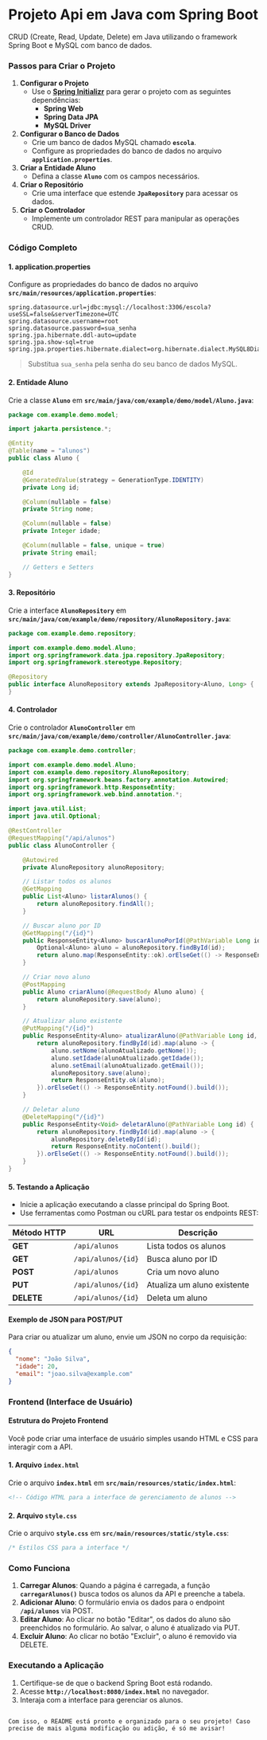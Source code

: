 # **Projeto Api em Java com Spring Boot**

CRUD (Create, Read, Update, Delete) em Java utilizando o framework Spring Boot e MySQL com banco de dados.

### **Passos para Criar o Projeto**

1. **Configurar o Projeto**
    - Use o [**Spring Initializr**](https://start.spring.io/) para gerar o projeto com as seguintes dependências:
        - **Spring Web**
        - **Spring Data JPA**
        - **MySQL Driver**
2. **Configurar o Banco de Dados**
    - Crie um banco de dados MySQL chamado **`escola`**.
    - Configure as propriedades do banco de dados no arquivo **`application.properties`**.
3. **Criar a Entidade Aluno**
    - Defina a classe **`Aluno`** com os campos necessários.
4. **Criar o Repositório**
    - Crie uma interface que estende **`JpaRepository`** para acessar os dados.
5. **Criar o Controlador**
    - Implemente um controlador REST para manipular as operações CRUD.

### **Código Completo**

#### **1. application.properties**

Configure as propriedades do banco de dados no arquivo **`src/main/resources/application.properties`**:

```properties
spring.datasource.url=jdbc:mysql://localhost:3306/escola?useSSL=false&serverTimezone=UTC
spring.datasource.username=root
spring.datasource.password=sua_senha
spring.jpa.hibernate.ddl-auto=update
spring.jpa.show-sql=true
spring.jpa.properties.hibernate.dialect=org.hibernate.dialect.MySQL8Dialect
```

> Substitua `sua_senha` pela senha do seu banco de dados MySQL.

#### **2. Entidade Aluno**

Crie a classe **`Aluno`** em **`src/main/java/com/example/demo/model/Aluno.java`**:

```java
package com.example.demo.model;

import jakarta.persistence.*;

@Entity
@Table(name = "alunos")
public class Aluno {

    @Id
    @GeneratedValue(strategy = GenerationType.IDENTITY)
    private Long id;

    @Column(nullable = false)
    private String nome;

    @Column(nullable = false)
    private Integer idade;

    @Column(nullable = false, unique = true)
    private String email;

    // Getters e Setters
}
```

#### **3. Repositório**

Crie a interface **`AlunoRepository`** em **`src/main/java/com/example/demo/repository/AlunoRepository.java`**:

```java
package com.example.demo.repository;

import com.example.demo.model.Aluno;
import org.springframework.data.jpa.repository.JpaRepository;
import org.springframework.stereotype.Repository;

@Repository
public interface AlunoRepository extends JpaRepository<Aluno, Long> {
}
```

#### **4. Controlador**

Crie o controlador **`AlunoController`** em **`src/main/java/com/example/demo/controller/AlunoController.java`**:

```java
package com.example.demo.controller;

import com.example.demo.model.Aluno;
import com.example.demo.repository.AlunoRepository;
import org.springframework.beans.factory.annotation.Autowired;
import org.springframework.http.ResponseEntity;
import org.springframework.web.bind.annotation.*;

import java.util.List;
import java.util.Optional;

@RestController
@RequestMapping("/api/alunos")
public class AlunoController {

    @Autowired
    private AlunoRepository alunoRepository;

    // Listar todos os alunos
    @GetMapping
    public List<Aluno> listarAlunos() {
        return alunoRepository.findAll();
    }

    // Buscar aluno por ID
    @GetMapping("/{id}")
    public ResponseEntity<Aluno> buscarAlunoPorId(@PathVariable Long id) {
        Optional<Aluno> aluno = alunoRepository.findById(id);
        return aluno.map(ResponseEntity::ok).orElseGet(() -> ResponseEntity.notFound().build());
    }

    // Criar novo aluno
    @PostMapping
    public Aluno criarAluno(@RequestBody Aluno aluno) {
        return alunoRepository.save(aluno);
    }

    // Atualizar aluno existente
    @PutMapping("/{id}")
    public ResponseEntity<Aluno> atualizarAluno(@PathVariable Long id, @RequestBody Aluno alunoAtualizado) {
        return alunoRepository.findById(id).map(aluno -> {
            aluno.setNome(alunoAtualizado.getNome());
            aluno.setIdade(alunoAtualizado.getIdade());
            aluno.setEmail(alunoAtualizado.getEmail());
            alunoRepository.save(aluno);
            return ResponseEntity.ok(aluno);
        }).orElseGet(() -> ResponseEntity.notFound().build());
    }

    // Deletar aluno
    @DeleteMapping("/{id}")
    public ResponseEntity<Void> deletarAluno(@PathVariable Long id) {
        return alunoRepository.findById(id).map(aluno -> {
            alunoRepository.deleteById(id);
            return ResponseEntity.noContent().build();
        }).orElseGet(() -> ResponseEntity.notFound().build());
    }
}
```

#### **5. Testando a Aplicação**

- Inicie a aplicação executando a classe principal do Spring Boot.
- Use ferramentas como Postman ou cURL para testar os endpoints REST:

| **Método HTTP** | **URL**            | **Descrição**            |
|-----------------|--------------------|--------------------------|
| **GET**         | `/api/alunos`      | Lista todos os alunos    |
| **GET**         | `/api/alunos/{id}` | Busca aluno por ID       |
| **POST**        | `/api/alunos`      | Cria um novo aluno       |
| **PUT**         | `/api/alunos/{id}` | Atualiza um aluno existente |
| **DELETE**      | `/api/alunos/{id}` | Deleta um aluno          |

#### **Exemplo de JSON para POST/PUT**

Para criar ou atualizar um aluno, envie um JSON no corpo da requisição:

```json
{
  "nome": "João Silva",
  "idade": 20,
  "email": "joao.silva@example.com"
}
```

### **Frontend (Interface de Usuário)**

#### **Estrutura do Projeto Frontend**

Você pode criar uma interface de usuário simples usando HTML e CSS para interagir com a API.

#### **1. Arquivo `index.html`**

Crie o arquivo **`index.html`** em **`src/main/resources/static/index.html`**:

```html
<!-- Código HTML para a interface de gerenciamento de alunos -->
```

#### **2. Arquivo `style.css`**

Crie o arquivo **`style.css`** em **`src/main/resources/static/style.css`**:

```css
/* Estilos CSS para a interface */
```

### **Como Funciona**

1. **Carregar Alunos**: Quando a página é carregada, a função **`carregarAlunos()`** busca todos os alunos da API e preenche a tabela.
2. **Adicionar Aluno**: O formulário envia os dados para o endpoint **`/api/alunos`** via POST.
3. **Editar Aluno**: Ao clicar no botão "Editar", os dados do aluno são preenchidos no formulário. Ao salvar, o aluno é atualizado via PUT.
4. **Excluir Aluno**: Ao clicar no botão "Excluir", o aluno é removido via DELETE.

### **Executando a Aplicação**

1. Certifique-se de que o backend Spring Boot está rodando.
2. Acesse **`http://localhost:8080/index.html`** no navegador.
3. Interaja com a interface para gerenciar os alunos.
```

Com isso, o README está pronto e organizado para o seu projeto! Caso precise de mais alguma modificação ou adição, é só me avisar!

